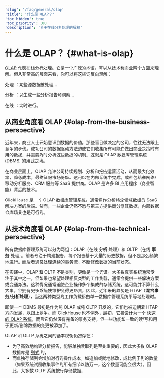 ```yaml
---
'slug': '/faq/general/olap'
'title': '什么是 OLAP？'
'toc_hidden': true
'toc_priority': 100
'description': '关于在线分析处理的解释'
---
```



# 什么是 OLAP？ {#what-is-olap}

[OLAP](https://en.wikipedia.org/wiki/Online_analytical_processing) 代表在线分析处理。它是一个广泛的术语，可以从技术和商业两个方面来理解。但从非常高的层面来看，你可以将这些词反向理解：

处理
：某些源数据被处理...

分析
：以生成一些分析报告和洞察...

在线
：实时进行。

## 从商业角度看 OLAP {#olap-from-the-business-perspective}

近年来，商业人士开始意识到数据的价值。那些盲目做决定的公司，往往无法跟上竞争的步伐。成功公司的数据驱动方法迫使它们收集所有可能在做出商业决策时有用的数据，并需要及时分析这些数据的机制。这就是 OLAP 数据库管理系统 (DBMS) 的用武之地。

在商业层面上，OLAP 允许公司持续规划、分析和报告运营活动，从而最大化效率，降低成本，最终征服市场份额。这可以在内部系统中完成，或外包给像网络/移动分析服务、CRM 服务等 SaaS 提供商。OLAP 是许多 BI 应用程序（商业智能）背后的技术。

ClickHouse 是一个 OLAP 数据库管理系统，通常用作分析特定领域数据的 SaaS 解决方案的后端。然而，一些企业仍然不愿与第三方提供商分享其数据，内部数据仓库场景也是可行的。

## 从技术角度看 OLAP {#olap-from-the-technical-perspective}

所有数据库管理系统可以分为两组：OLAP（在线 **分析** 处理）和 OLTP（在线 **事务** 处理）。前者专注于构建报告，每个报告基于大量的历史数据，但不是那么频繁地进行。而后者通常处理连续的事务流，不断修改数据的当前状态。

在实践中，OLAP 和 OLTP 不是类别，更像是一个光谱。大多数真实系统通常专注于其中之一，但如果也希望处理相反类型的工作负载，通常会提供一些解决方案或变通办法。这种情况通常迫使企业操作多个集成的存储系统，这可能并不算什么大事，但拥有更多系统使维护变得更昂贵。因此，近年来的趋势是 HTAP（**混合事务/分析处理**），当这两种类型的工作负载都由单一数据库管理系统平等地处理时。

即使一个 DBMS 最初是作为纯 OLAP 或纯 OLTP 开发的，它们也被迫朝着 HTAP 方向发展，以跟上竞争。而 ClickHouse 也不例外，最初，它被设计为一个 [快速的 OLAP 系统](../../concepts/why-clickhouse-is-so-fast.md)，而且它仍然没有完备的事务支持，但一些功能如一致的读/写和用于更新/删除数据的变更被添加了。

OLAP 和 OLTP 系统之间的基本权衡仍然存在：

- 为了高效地构建分析报告，能够单独读取列是至关重要的，因此大多数 OLAP 数据库是 [列式](../../faq/general/columnar-database.md) 的，
- 而单独存储列会增加对行的操作成本，如追加或就地修改，成比例于列的数量（如果系统试图收集事件的所有细节以防万一，这个数量可能会很大）。因此，大多数 OLTP 系统按行存储数据。
